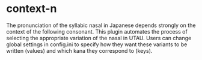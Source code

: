 # context-n
The pronunciation of the syllabic nasal in Japanese depends strongly on the context of the following consonant. This plugin automates the process of selecting the appropriate variation of the nasal in UTAU. Users can change global settings in config.ini to specify how they want these variants to be written (values) and which kana they correspond to (keys).

